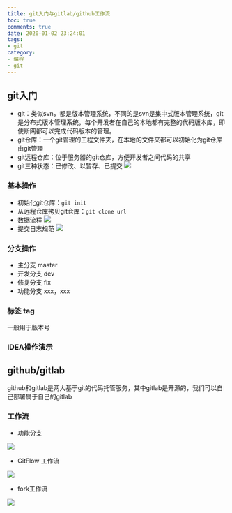 ```yaml
---
title: git入门与gitlab/github工作流
toc: true
comments: true
date: 2020-01-02 23:24:01
tags:
- git
category:
- 编程
- git
---
```


## git入门
- git：类似svn，都是版本管理系统，不同的是svn是集中式版本管理系统，git是分布式版本管理系统，每个开发者在自己的本地都有完整的代码版本库，即使断网都可以完成代码版本的管理。
- git仓库：一个git管理的工程文件夹，在本地的文件夹都可以初始化为git仓库由git管理
- git远程仓库：位于服务器的git仓库，方便开发者之间代码的共享
- git三种状态：已修改、以暂存、已提交
![](https://pic3.zhimg.com/80/v2-79cba8d658ab321888a37eea724a34da_hd.jpg)
### 基本操作
- 初始化git仓库：`git init`
- 从远程仓库拷贝git仓库：`git clone url`
- 数据流程
![](https://pic2.zhimg.com/80/v2-5417d98f4083ded2f48cc63e6a2f8c69_hd.jpg)
- 提交日志规范
![](http://freedisk.free4inno.com/download?uuid=3546c52b-3d1d-4fb2-8c8d-28369ae7de6a)
### 分支操作
- 主分支 master
- 开发分支 dev
- 修复分支 fix
- 功能分支 xxx，xxx
### 标签 tag
一般用于版本号
### IDEA操作演示


## github/gitlab
github和gitlab是两大基于git的代码托管服务，其中gitlab是开源的，我们可以自己部署属于自己的gitlab

### 工作流
- 功能分支

![](https://pic2.zhimg.com/80/v2-006d71f1eec0a6cdc4c74dbc09157625_hd.jpg)
- GitFlow 工作流

![](https://pic1.zhimg.com/80/v2-385addf6918290661474e687e1b661b4_hd.jpg)
- fork工作流

![](https://img-blog.csdn.net/20170215235113109?watermark/2/text/aHR0cDovL2Jsb2cuY3Nkbi5uZXQvd3dqXzc0OA==/font/5a6L5L2T/fontsize/400/fill/I0JBQkFCMA==/dissolve/70/gravity/SouthEast)
